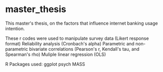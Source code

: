 # master_thesis
This  master's thesis, on the factors that influence internet banking usage intention.  


These r codes were used to manipulate survey data (Likert response format)
Reliability analysis (Cronbach's alpha)
Parametric and non-parametric bivariate correlations (Pearson's r, Kendall's tau, and Spearman's rho)
Muliple linear regression (OLS)

R Packages used: 
ggplot
psych
MASS





